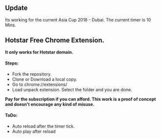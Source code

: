 ## Update 
  Its working for the current Asia Cup 2018 - Dubai. The current timer is 10 Mins.
## Hotstar Free Chrome Extension. 
__It only works for Hotstar domain.__

#### Steps:
* Fork the repository.
* Clone or Download a local copy.
* Go to chrome://extensions/
* Load unpack extension. Select the folder and you are done.

__Pay for the subscription if you can afford. This work is a proof of concept and doesn't encourage any kind of misuse.__

#### ToDo:
* Auto reload after the timer tick.
* Auto play after reload

